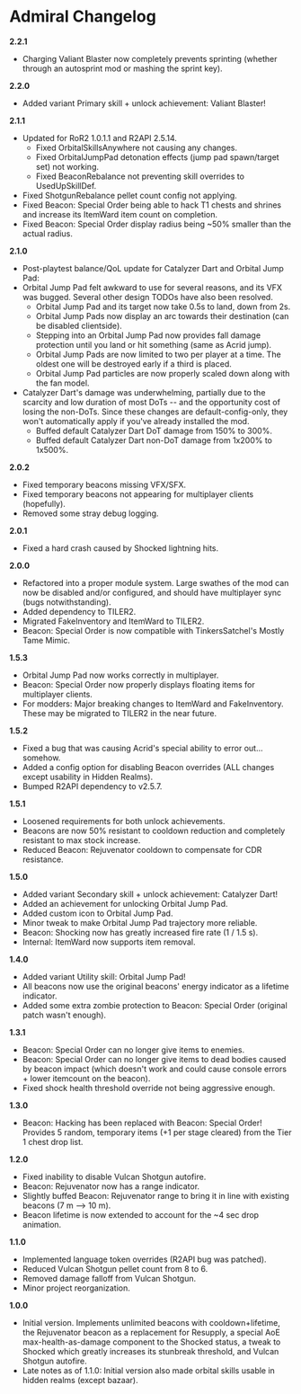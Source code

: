 ﻿# Admiral Changelog

**2.2.1**

- Charging Valiant Blaster now completely prevents sprinting (whether through an autosprint mod or mashing the sprint key).

**2.2.0**

- Added variant Primary skill + unlock achievement: Valiant Blaster!

**2.1.1**

- Updated for RoR2 1.0.1.1 and R2API 2.5.14.
	- Fixed OrbitalSkillsAnywhere not causing any changes.
	- Fixed OrbitalJumpPad detonation effects (jump pad spawn/target set) not working.
	- Fixed BeaconRebalance not preventing skill overrides to UsedUpSkillDef.
- Fixed ShotgunRebalance pellet count config not applying.
- Fixed Beacon: Special Order being able to hack T1 chests and shrines and increase its ItemWard item count on completion.
- Fixed Beacon: Special Order display radius being ~50% smaller than the actual radius.

**2.1.0**

- Post-playtest balance/QoL update for Catalyzer Dart and Orbital Jump Pad:
- Orbital Jump Pad felt awkward to use for several reasons, and its VFX was bugged. Several other design TODOs have also been resolved.
	- Orbital Jump Pad and its target now take 0.5s to land, down from 2s.
	- Orbital Jump Pads now display an arc towards their destination (can be disabled clientside).
	- Stepping into an Orbital Jump Pad now provides fall damage protection until you land or hit something (same as Acrid jump).
	- Orbital Jump Pads are now limited to two per player at a time. The oldest one will be destroyed early if a third is placed.
	- Orbital Jump Pad particles are now properly scaled down along with the fan model.
- Catalyzer Dart's damage was underwhelming, partially due to the scarcity and low duration of most DoTs -- and the opportunity cost of losing the non-DoTs. Since these changes are default-config-only, they won't automatically apply if you've already installed the mod.
	- Buffed default Catalyzer Dart DoT damage from 150% to 300%.
	- Buffed default Catalyzer Dart non-DoT damage from 1x200% to 1x500%.

**2.0.2**

- Fixed temporary beacons missing VFX/SFX.
- Fixed temporary beacons not appearing for multiplayer clients (hopefully).
- Removed some stray debug logging.

**2.0.1**

- Fixed a hard crash caused by Shocked lightning hits.

**2.0.0**

- Refactored into a proper module system. Large swathes of the mod can now be disabled and/or configured, and should have multiplayer sync (bugs notwithstanding).
- Added dependency to TILER2.
- Migrated FakeInventory and ItemWard to TILER2.
- Beacon: Special Order is now compatible with TinkersSatchel's Mostly Tame Mimic.

**1.5.3**

- Orbital Jump Pad now works correctly in multiplayer.
- Beacon: Special Order now properly displays floating items for multiplayer clients.
- For modders: Major breaking changes to ItemWard and FakeInventory. These may be migrated to TILER2 in the near future.

**1.5.2**

- Fixed a bug that was causing Acrid's special ability to error out... somehow.
- Added a config option for disabling Beacon overrides (ALL changes except usability in Hidden Realms).
- Bumped R2API dependency to v2.5.7.

**1.5.1**

- Loosened requirements for both unlock achievements.
- Beacons are now 50% resistant to cooldown reduction and completely resistant to max stock increase.
- Reduced Beacon: Rejuvenator cooldown to compensate for CDR resistance.

**1.5.0**

- Added variant Secondary skill + unlock achievement: Catalyzer Dart!
- Added an achievement for unlocking Orbital Jump Pad.
- Added custom icon to Orbital Jump Pad.
- Minor tweak to make Orbital Jump Pad trajectory more reliable.
- Beacon: Shocking now has greatly increased fire rate (1 / 1.5 s).
- Internal: ItemWard now supports item removal.

**1.4.0**

- Added variant Utility skill: Orbital Jump Pad!
- All beacons now use the original beacons' energy indicator as a lifetime indicator.
- Added some extra zombie protection to Beacon: Special Order (original patch wasn't enough).

**1.3.1**

- Beacon: Special Order can no longer give items to enemies.
- Beacon: Special Order can no longer give items to dead bodies caused by beacon impact (which doesn't work and could cause console errors + lower itemcount on the beacon).
- Fixed shock health threshold override not being aggressive enough.

**1.3.0**

- Beacon: Hacking has been replaced with Beacon: Special Order! Provides 5 random, temporary items (+1 per stage cleared) from the Tier 1 chest drop list.

**1.2.0**

- Fixed inability to disable Vulcan Shotgun autofire.
- Beacon: Rejuvenator now has a range indicator.
- Slightly buffed Beacon: Rejuvenator range to bring it in line with existing beacons (7 m --> 10 m).
- Beacon lifetime is now extended to account for the ~4 sec drop animation.

**1.1.0**

- Implemented language token overrides (R2API bug was patched).
- Reduced Vulcan Shotgun pellet count from 8 to 6.
- Removed damage falloff from Vulcan Shotgun.
- Minor project reorganization.

**1.0.0**

- Initial version. Implements unlimited beacons with cooldown+lifetime, the Rejuvenator beacon as a replacement for Resupply, a special AoE max-health-as-damage component to the Shocked status, a tweak to Shocked which greatly increases its stunbreak threshold, and Vulcan Shotgun autofire.
- Late notes as of 1.1.0: Initial version also made orbital skills usable in hidden realms (except bazaar).